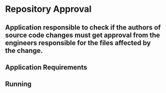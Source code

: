 # Repository Approval
## Application responsible to check if the authors of source code changes must get approval from the engineers responsible for the files affected by the change.

## Application Requirements

## Running 

